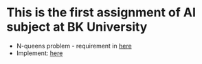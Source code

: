 # This is the first assignment of AI subject at BK University
- N-queens problem - requirement in [here](./requirements/BTL1.pdf)
- Implement: [here](./resource/main.py)